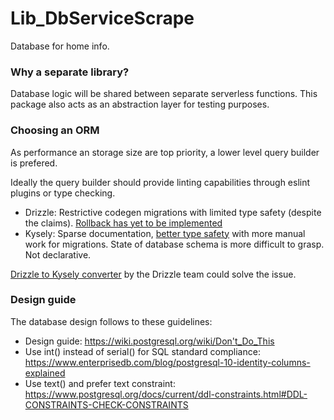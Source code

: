 # Lib_DbServiceScrape
Database for home info.

### Why a separate library?
Database logic will be shared between separate serverless functions. This package also acts as an abstraction layer for testing purposes.

### Choosing an ORM
As performance an storage size are top priority, a lower level query builder is prefered.

Ideally the query builder should provide linting capabilities through eslint plugins or type checking.

  - Drizzle: Restrictive codegen migrations with  limited type safety (despite the claims). [Rollback has yet to be implemented](https://github.com/drizzle-team/drizzle-orm/discussions/1339)
  - Kysely: Sparse documentation, [better type safety](https://github.com/thetutlage/meta/discussions/8) with more manual work for migrations. State of database schema is more difficult to grasp. Not declarative.

[Drizzle to Kysely converter](https://github.com/drizzle-team/drizzle-kysely) by the Drizzle team could solve the issue.

### Design guide
The database design follows to these guidelines:
 - Design guide: https://wiki.postgresql.org/wiki/Don't_Do_This
 - Use int() instead of serial() for SQL standard compliance: https://www.enterprisedb.com/blog/postgresql-10-identity-columns-explained
 - Use text() and prefer text constraint: https://www.postgresql.org/docs/current/ddl-constraints.html#DDL-CONSTRAINTS-CHECK-CONSTRAINTS
